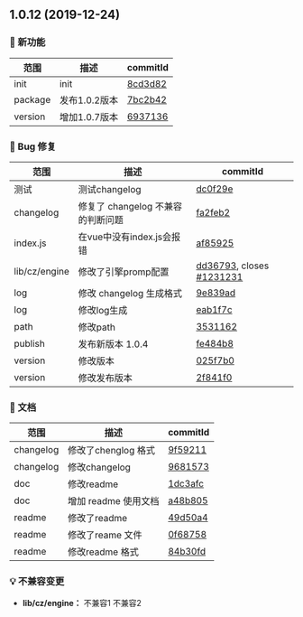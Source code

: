 ## 1.0.12 (2019-12-24)

### 🌟 新功能
范围|描述|commitId
--|--|--
 init | init | [8cd3d82](https://github.com/luoxue-victor/commitlint/commit/8cd3d82)
 package | 发布1.0.2版本 | [7bc2b42](https://github.com/luoxue-victor/commitlint/commit/7bc2b42)
 version | 增加1.0.7版本 | [6937136](https://github.com/luoxue-victor/commitlint/commit/6937136)


### 🐛 Bug 修复
范围|描述|commitId
--|--|--
 测试 | 测试changelog | [dc0f29e](https://github.com/luoxue-victor/commitlint/commit/dc0f29e)
 changelog | 修复了 changelog 不兼容的判断问题 | [fa2feb2](https://github.com/luoxue-victor/commitlint/commit/fa2feb2)
 index.js | 在vue中没有index.js会报错 | [af85925](https://github.com/luoxue-victor/commitlint/commit/af85925)
 lib/cz/engine | 修改了引擎promp配置 | [dd36793](https://github.com/luoxue-victor/commitlint/commit/dd36793), closes [#1231231](https://github.com/luoxue-victor/commitlint/issues/1231231)
 log | 修改 changelog 生成格式 | [9e839ad](https://github.com/luoxue-victor/commitlint/commit/9e839ad)
 log | 修改log生成 | [eab1f7c](https://github.com/luoxue-victor/commitlint/commit/eab1f7c)
 path | 修改path | [3531162](https://github.com/luoxue-victor/commitlint/commit/3531162)
 publish | 发布新版本 1.0.4 | [fe484b8](https://github.com/luoxue-victor/commitlint/commit/fe484b8)
 version | 修改版本 | [025f7b0](https://github.com/luoxue-victor/commitlint/commit/025f7b0)
 version | 修改发布版本 | [2f841f0](https://github.com/luoxue-victor/commitlint/commit/2f841f0)


### 📝 文档
范围|描述|commitId
--|--|--
 changelog | 修改了chenglog 格式 | [9f59211](https://github.com/luoxue-victor/commitlint/commit/9f59211)
 changelog | 修改changelog | [9681573](https://github.com/luoxue-victor/commitlint/commit/9681573)
 doc | 修改readme | [1dc3afc](https://github.com/luoxue-victor/commitlint/commit/1dc3afc)
 doc | 增加 readme 使用文档 | [a48b805](https://github.com/luoxue-victor/commitlint/commit/a48b805)
 readme | 修改了readme | [49d50a4](https://github.com/luoxue-victor/commitlint/commit/49d50a4)
 readme | 修改了reame 文件 | [0f68758](https://github.com/luoxue-victor/commitlint/commit/0f68758)
 readme | 修改readme 格式 | [84b30fd](https://github.com/luoxue-victor/commitlint/commit/84b30fd)


### 💡 不兼容变更

* **lib/cz/engine：** 不兼容1
 不兼容2

